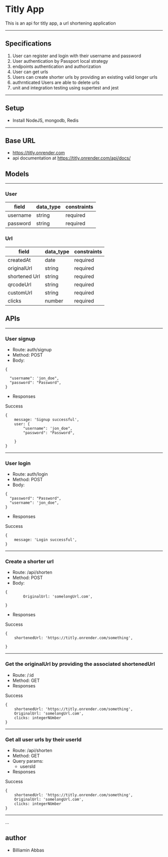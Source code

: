 # Titly App
This is an api for titly app, a url shortening application

---

## Specifications
1. User can register and login with their username and password 
2. User authentication by Passport local strategy
3. endpoints authentication and authorization
4. User can get urls
5. Users can create shorter urls by providing an existing valid longer urls
6. authrnticated Users are able to delete urls
7. unit and integration testing using supertest and jest
---

## Setup
- Install NodeJS, mongodb, Redis
---
## Base URL
- https://titly.onrender.com
- api documentation at https://titly.onrender.com/api/docs/

## Models
---

### User
| field  |  data_type | constraints  |
|---|---|---|
|  username |  string |  required |
|  password |   string |  required  |


### Url
| field  |  data_type | constraints  |
|---|---|---|
|  createdAt |  date |  required |
|  originalUrl | string  |  required|
|  shortened Url  |  string |  required  |
|  qrcodeUrl     | string  |  required |
|  customUrl |   string |  required 
|  clicks |   number |  required 




## APIs
---

### User signup

- Route: auth/signup
- Method: POST
- Body: 
```
{
  
  "username": 'jon_doe",
  "password": "Password",
}
```

- Responses

Success
```
{
    message: 'Signup successful',
    user: {
        "username": 'jon_doe",
        "password": "Password",
        
    }
}
```
---
### User login

- Route: auth/login
- Method: POST
- Body: 
```
{
  "password": "Password",
  "username": 'jon_doe",
}
```

- Responses

Success
```
{
    message: 'Login successful',
}
```

---
### Create a shorter url

- Route: /api/shorten
- Method: POST
- Body: 
```
{
        OriginalUrl: 'somelongUrl.com',

}
```

- Responses

Success
```
{
    shortenedUrl: 'https://titly.onrender.com/something',
    
}
```
---
### Get the originalUrl by providing the associated shortenedUrl

- Route: /:id
- Method: GET
- Responses

Success
```
{
    shortenedUrl: 'https://titly.onrender.com/something',
    OriginalUrl: 'somelongUrl.com',
    clicks: integerNUmber
}
```
---

### Get all user urls by their userId

- Route: /api/shorten
- Method: GET
- Query params: 
    - usersId
- Responses

Success
```
{
    shortenedUrl: 'https://titly.onrender.com/something',
    OriginalUrl: 'somelongUrl.com',
    clicks: integerNUmber
}
```
---

...

## author
- Billiamin Abbas
